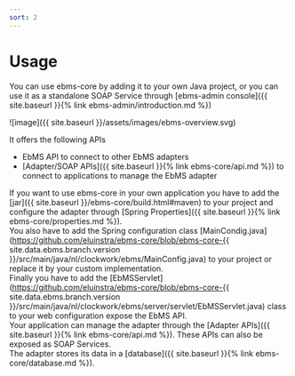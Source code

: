 ```yaml
---
sort: 2
---
```


# Usage

You can use ebms-core by adding it to your own Java project, or you can use it as a standalone SOAP Service through [ebms-admin console]({{ site.baseurl }}{% link ebms-admin/introduction.md %})

![image]({{ site.baseurl }}/assets/images/ebms-overview.svg)

It offers the following APIs
- EbMS API to connect to other EbMS adapters
- [Adapter/SOAP APIs]({{ site.baseurl }}{% link ebms-core/api.md %}) to connect to applications to manage the EbMS adapter  

If you want to use ebms-core in your own application you have to add the [jar]({{ site.baseurl }}/ebms-core/build.html#maven) to your project and configure the adapter through [Spring Properties]({{ site.baseurl }}{% link ebms-core/properties.md %}).  
You also have to add the Spring configuration class [MainCondig.java](https://github.com/eluinstra/ebms-core/blob/ebms-core-{{ site.data.ebms.branch.version }}/src/main/java/nl/clockwork/ebms/MainConfig.java) to your project or replace it by your custom implementation.  
Finally you have to add the [EbMSServlet](https://github.com/eluinstra/ebms-core/blob/ebms-core-{{ site.data.ebms.branch.version }}/src/main/java/nl/clockwork/ebms/server/servlet/EbMSServlet.java) class to your web configuration expose the EbMS API.  
Your application can manage the adapter through the [Adapter APIs]({{ site.baseurl }}{% link ebms-core/api.md %}). These APIs can also be exposed as SOAP Services.  
The adapter stores its data in a [database]({{ site.baseurl }}{% link ebms-core/database.md %}).  

